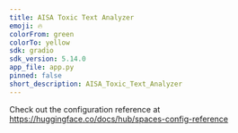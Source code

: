 ```yaml
---
title: AISA Toxic Text Analyzer
emoji: 🔥
colorFrom: green
colorTo: yellow
sdk: gradio
sdk_version: 5.14.0
app_file: app.py
pinned: false
short_description: AISA_Toxic_Text_Analyzer
---
```


Check out the configuration reference at https://huggingface.co/docs/hub/spaces-config-reference
